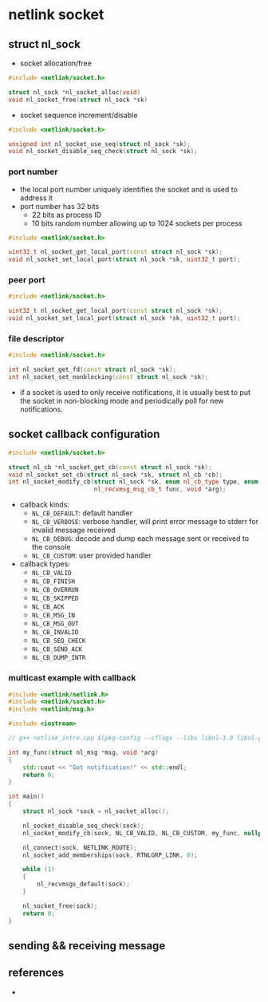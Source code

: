 # netlink socket

## struct nl_sock
* socket allocation/free
```cpp
#include <netlink/socket.h>

struct nl_sock *nl_socket_alloc(void)
void nl_socket_free(struct nl_sock *sk)
```

* socket sequence increment/disable
```cpp
#include <netlink/socket.h>

unsigned int nl_socket_use_seq(struct nl_sock *sk);
void nl_socket_disable_seq_check(struct nl_sock *sk);
```

### port number
* the local port number uniquely identifies the socket and is used to address it
* port number has 32 bits
    * 22 bits as process ID
    * 10 bits random number allowing up to 1024 sockets per process
```cpp
#include <netlink/socket.h>

uint32_t nl_socket_get_local_port(const struct nl_sock *sk);
void nl_socket_set_local_port(struct nl_sock *sk, uint32_t port);
```

### peer port
```cpp
#include <netlink/socket.h>

uint32_t nl_socket_get_local_port(const struct nl_sock *sk);
void nl_socket_set_local_port(struct nl_sock *sk, uint32_t port);
```
### file descriptor
```cpp
#include <netlink/socket.h>

int nl_socket_get_fd(const struct nl_sock *sk);
int nl_socket_set_nonblocking(const struct nl_sock *sk);
```
* if a socket is used to only receive notifications, it is usually best to put the socket in non-blocking mode and periodically poll for new notifications.

## socket callback configuration
```cpp
#include <netlink/socket.h>

struct nl_cb *nl_socket_get_cb(const struct nl_sock *sk);
void nl_socket_set_cb(struct nl_sock *sk, struct nl_cb *cb);
int nl_socket_modify_cb(struct nl_sock *sk, enum nl_cb_type type, enum nl_cb_kind kind,
                        nl_recvmsg_msg_cb_t func, void *arg);
```
* callback kinds:
    * `NL_CB_DEFAULT`: default handler
    * `NL_CB_VERBOSE`: verbose handler, will print error message to stderr for invalid message received
    * `NL_CB_DEBUG`: decode and dump each message sent or received to the console
    * `NL_CB_CUSTOM`: user provided handler
* callback types:
    * `NL_CB_VALID`
    * `NL_CB_FINISH`
    * `NL_CB_OVERRUN`
    * `NL_CB_SKIPPED`
    * `NL_CB_ACK`
    * `NL_CB_MSG_IN`
    * `NL_CB_MSG_OUT`
    * `NL_CB_INVALID`
    * `NL_CB_SEQ_CHECK`
    * `NL_CB_SEND_ACK`
    * `NL_CB_DUMP_INTR`

### multicast example with callback
```cpp
#include <netlink/netlink.h>
#include <netlink/socket.h>
#include <netlink/msg.h>

#include <iostream>

// g++ netlink_intro.cpp $(pkg-config --cflags --libs libnl-3.0 libnl-genl-3.0)

int my_func(struct nl_msg *msg, void *arg)
{
    std::cout << "Got notification!" << std::endl;
    return 0;
}

int main()
{
    struct nl_sock *sock = nl_socket_alloc();

    nl_socket_disable_seq_check(sock);
    nl_socket_modify_cb(sock, NL_CB_VALID, NL_CB_CUSTOM, my_func, nullptr);

    nl_connect(sock, NETLINK_ROUTE);
    nl_socket_add_memberships(sock, RTNLGRP_LINK, 0);

    while (1)
    {
        nl_recvmsgs_default(sock);
    }

    nl_socket_free(sock);
    return 0;
}
```

## sending && receiving message

## references
* 
